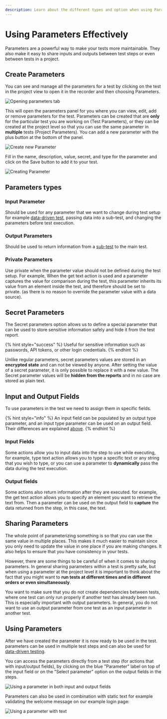 ```yaml
---
description: Learn about the different types and option when using Parameters
---
```


# Using Parameters Effectively

Parameters are a powerful way to make your tests more maintainable. They also make it easy to share inputs and outputs between test steps or even between tests in a project.

## Create Parameters

You can see and manage all the parameters for a test by clicking on the test in the project view to open it in the recorder and then choosing Parameters.

![Opening parameters tab](<../../.gitbook/assets/image (456) (1).png>)

This will open the parameters panel for you where you can view, edit, add or remove parameters for the test. Parameters can be created that are **only** for the particular test you are working on (Test Parameters), or they can be created at the project level so that you can use the same parameter in **multiple** tests (Project Parameters). You can add a new parameter with the plus button at the bottom of the panel.

![Create new Parameter](<../../.gitbook/assets/image (454) (1).png>)

Fill in the name, description, value, secret, and type for the parameter and click on the Save button to add it to your test.

![Creating Parameter](<../../.gitbook/assets/image (458).png>)

## Parameters types

### Input Parameter

Should be used for any parameter that we want to change during test setup for example [data-driven test](https://docs.testproject.io/schedule-and-run-tests/using-data-driven-jobs-in-testproject), passing data into a sub-test, and changing the parameters before test execution.&#x20;

### Output Parameters

Should be used to return information from a [sub-test](using-page-object-model-and-page-factory-with-testproject.md#page-object-in-recorded-tests) to the main test.

### Private Parameters

Use private when the parameter value should not be defined during the test setup. For example, When the get text action is used and a parameter captures the value for comparison during the test, this parameter inherits its value from an element inside the test, and therefore should be set to private. (as there is no reason to override the parameter value with a data source).&#x20;

## Secret Parameters

The Secret parameters option allows us to define a special parameter that can be used to store sensitive information safely and hide it from the test report.

{% hint style="success" %}
Useful for sensitive information such as passwords, API tokens, or other login credentials.
{% endhint %}

Unlike regular parameters, secret parameters values are stored in an **encrypted state** and can not be viewed by anyone. After setting the value of a secret parameter, it is only possible to replace it with a new value. The Secret parameter values will be **hidden from the reports** and in no case are stored as plain text.

## Input and Output Fields

To use parameters in the test we need to assign them in specific fields.

{% hint style="info" %}
An input field can be populated by an output type parameter, and an input type parameter can be used on an output field. Their differences are explained [above](using-parameters-effectively.md#parameters-types).
{% endhint %}

### Input Fields&#x20;

Some actions allow you to input data into the step to use while executing, for example, type text action allows you to type a specific text or any string that you wish to type, or you can use a parameter to **dynamically** pass the data during the test execution.

### Output fields

Some actions also return information after they are executed. for example, the get text action allows you to specify an element you want to retrieve the text from. Then a parameter can be used on the output field to **capture** the data returned from the step, in this case, the text.

## Sharing Parameters

The whole point of parameterizing something is so that you can use the same value in multiple places. This makes it much easier to maintain since you only need to update the value in one place if you are making changes. It also helps to ensure that you have consistency in your tests.&#x20;

However, there are some things to be careful of when it comes to sharing parameters. In general sharing parameters within a test is pretty safe, but when using a parameter at the project level it is important to think about the fact that you might want to **run tests at different times and in different orders or even simultaneously**.

You want to make sure that you do not create dependencies between tests, where one test can only run properly if another test has already been run. This is especially important with output parameters. In general, you do not want to use an output parameter from one test as an input parameter in another test.

## Using Parameters

After we have created the parameter it is now ready to be used in the test. parameters can be used in multiple test steps and can also be used for [data-driven testing](../../using-the-smart-test-recorder/using-data-driven-jobs-in-testproject.md).&#x20;

You can access the parameters directly from a test step (for actions that with input/output fields), by clicking on the blue "Parameter" label on top of the input field or on the "Select parameter" option on the output fields in the steps.

![Using a parameter in both input and output fields](<../../.gitbook/assets/image (468) (1).png>)

Parameters can also be used in combination with static text for example validating the welcome message on our example login page:&#x20;

![Using a parameter with text](<../../.gitbook/assets/image (455) (1).png>)



